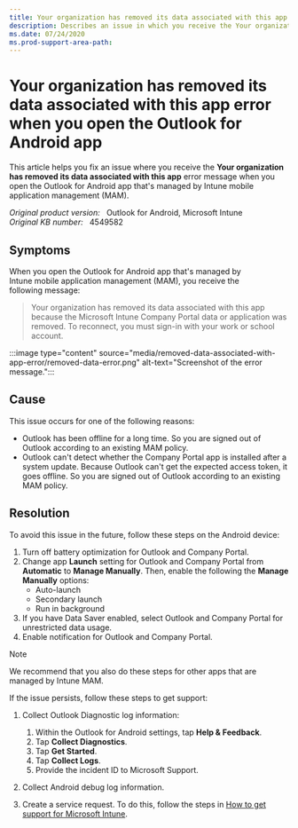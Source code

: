 ```yaml
---
title: Your organization has removed its data associated with this app
description: Describes an issue in which you receive the Your organization has removed its data associated with this app error message when you open the Outlook for Android app that's managed by Intune.
ms.date: 07/24/2020
ms.prod-support-area-path:
---
```

# Your organization has removed its data associated with this app error when you open the Outlook for Android app

This article helps you fix an issue where you receive the **Your organization has removed its data associated with this app** error message when you open the Outlook for Android app that's managed by Intune mobile application management (MAM).

_Original product version:_ &nbsp; Outlook for Android, Microsoft Intune  
_Original KB number:_ &nbsp; 4549582

## Symptoms

When you open the Outlook for Android app that's managed by Intune mobile application management (MAM), you receive the following message:

> Your organization has removed its data associated with this app because the Microsoft Intune Company Portal data or application was removed. To reconnect, you must sign-in with your work or school account.

:::image type="content" source="media/removed-data-associated-with-app-error/removed-data-error.png" alt-text="Screenshot of the error message.":::

## Cause

This issue occurs for one of the following reasons:

- Outlook has been offline for a long time. So you are signed out of Outlook according to an existing MAM policy.
- Outlook can't detect whether the Company Portal app is installed after a system update. Because Outlook can't get the expected access token, it goes offline. So you are signed out of Outlook according to an existing MAM policy.

## Resolution

To avoid this issue in the future, follow these steps on the Android device:

1. Turn off battery optimization for Outlook and Company Portal.
2. Change app **Launch** setting for Outlook and Company Portal from **Automatic** to **Manage Manually**. Then, enable the following the **Manage Manually** options:
   - Auto-launch
   - Secondary launch
   - Run in background
3. If you have Data Saver enabled, select Outlook and Company Portal for unrestricted data usage.
4. Enable notification for Outlook and Company Portal.

> [!NOTE]
> We recommend that you also do these steps for other apps that are managed by Intune MAM.

If the issue persists, follow these steps to get support:

1. Collect Outlook Diagnostic log information:

   1. Within the Outlook for Android settings, tap **Help & Feedback**.
   2. Tap **Collect Diagnostics**.
   3. Tap **Get Started**.
   4. Tap **Collect Logs**.
   5. Provide the incident ID to Microsoft Support.

1. Collect Android debug log information.
1. Create a service request. To do this, follow the steps in [How to get support for Microsoft Intune](/mem/intune/fundamentals/get-support).
